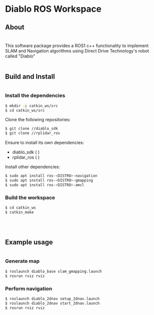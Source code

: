 # Diablo ROS Workspace


## About
#
This software package provides a ROS1 c++ functionality to implement SLAM and Navigation algorithms using Direct Drive Technology's robot called "Diablo"
<br> 
</br>

## Build and Install
#

### Install the dependencies
```bash
$ mkdir -p catkin_ws/src
$ cd catkin_ws/src
```

Clone the following repositories:
```bash
$ git clone //diablo_sdk
$ git clone //rplidar_ros
```
Ensure to install its own dependencies:
- diablo_sdk ( )
- rplidar_ros ( )

Install other dependencies:
```bash
$ sudo apt install ros-<DISTRO>-navigation
$ sudo apt install ros-<DISTRO>-gmapping
$ sudo apt install ros-<DISTRO>-amcl
```

### Build the workspace
```bash
$ cd catkin_ws
$ catkin_make
```
<br> 
</br>

## Example usage
#

### Generate map
```bash
$ roslaunch diablo_base slam_gmapping.launch
$ rosrun rviz rviz
```

### Perform navigation
```bash
$ roslaunch diablo_2dnav setup_2dnav.launch
$ roslaunch diablo_2dnav start_2dnav.launch
$ rosrun rviz rviz
```

